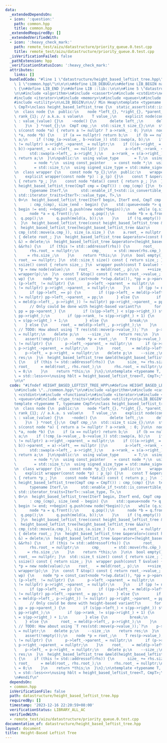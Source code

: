 ```yaml
---
data:
  _extendedDependsOn:
  - icon: ':question:'
    path: common.hpp
    title: common.hpp
  _extendedRequiredBy: []
  _extendedVerifiedWith:
  - icon: ':heavy_check_mark:'
    path: remote_test/aizu/datastructure/priority_queue.0.test.cpp
    title: remote_test/aizu/datastructure/priority_queue.0.test.cpp
  _isVerificationFailed: false
  _pathExtension: hpp
  _verificationStatusIcon: ':heavy_check_mark:'
  attributes:
    links: []
  bundledCode: "#line 1 \"datastructure/height_based_leftist_tree.hpp\"\n\n\n\n#line\
    \ 1 \"common.hpp\"\n\n\n\n#define LIB_DEBUG\n\n#define LIB_BEGIN namespace lib\
    \ {\n#define LIB_END }\n#define LIB ::lib::\n\n\n#line 5 \"datastructure/height_based_leftist_tree.hpp\"\
    \n\n#include <algorithm>\n#include <cassert>\n#include <cstdint>\n#include <functional>\n\
    #include <iterator>\n#include <memory>\n#include <queue>\n#include <type_traits>\n\
    #include <utility>\n\nLIB_BEGIN\n\n// Min Heap\ntemplate <typename T, typename\
    \ CmpT>\nclass height_based_leftist_tree {\n  static_assert(std::is_copy_constructible_v<T>);\n\
    \n  class node {\n  public:\n    node *left_{}, *right_{}, *parent_{};\n    int\
    \ rank_{1}; // a.k.a. s value\n    T value_;\n    explicit node(const T &value)\
    \ : value_(value) {}\n    ~node() {\n      delete left_;\n      delete right_;\n\
    \    }\n  } *root_{};\n  CmpT cmp_;\n  std::size_t size_{};\n\n  static std::size_t\
    \ s(const node *a) { return a != nullptr ? a->rank_ : 0; }\n\n  node *meld(node\
    \ *a, node *b) {\n    if (a == nullptr) return b;\n    if (b == nullptr) return\
    \ a;\n    if (!cmp_(a->value_, b->value_)) std::swap(a, b);\n    if (a->right_\
    \ != nullptr) a->right_->parent_ = nullptr;\n    if (((a->right_ = meld(a->right_,\
    \ b))->parent_ = a)->left_ == nullptr ||\n        a->left_->rank_ < a->right_->rank_)\n\
    \      std::swap(a->left_, a->right_);\n    a->rank_ = s(a->right_) + 1;\n   \
    \ return a;\n  }\n\npublic:\n  using value_type       = T;\n  using pointer  \
    \        = node *;\n  using const_pointer    = const node *;\n  using size_type\
    \        = std::size_t;\n  using signed_size_type = std::make_signed_t<std::size_t>;\n\
    \n  class wrapper {\n    const node *p_{};\n\n  public:\n    wrapper() = default;\n\
    \    explicit wrapper(const node *p) : p_(p) {}\n    const T &operator*() const\
    \ { return *p_; }\n    const node *data() const { return p_; }\n  };\n\n  explicit\
    \ height_based_leftist_tree(CmpT cmp = CmpT()) : cmp_(cmp) {}\n  template <\n\
    \      typename IterT,\n      std::enable_if_t<std::is_convertible_v<typename\
    \ std::iterator_traits<IterT>::value_type, T>,\n                       int> =\
    \ 0>\n  height_based_leftist_tree(IterT begin, IterT end, CmpT cmp = CmpT())\n\
    \      : cmp_(cmp), size_(end - begin) {\n    std::queue<node *> q;\n    for (;\
    \ begin != end; ++begin) q.push(new node(*begin));\n    while (q.size() > 1) {\n\
    \      node *a = q.front();\n      q.pop();\n      node *b = q.front();\n    \
    \  q.pop();\n      q.push(meld(a, b));\n    }\n    if (!q.empty()) root_ = q.front();\n\
    \  }\n  height_based_leftist_tree(const height_based_leftist_tree &) = delete;\n\
    \  height_based_leftist_tree(height_based_leftist_tree &&a)\n      : root_(a.root_),\
    \ cmp_(std::move(a.cmp_)), size_(a.size_) {\n    a.root_ = nullptr;\n  }\n  ~height_based_leftist_tree()\
    \ { delete root_; }\n  height_based_leftist_tree &operator=(const height_based_leftist_tree\
    \ &) = delete;\n  height_based_leftist_tree &operator=(height_based_leftist_tree\
    \ &&rhs) {\n    if (this != std::addressof(rhs)) {\n      root_     = rhs.root_;\n\
    \      rhs.root_ = nullptr;\n      cmp_      = std::move(rhs.cmp_);\n      size_\
    \     = rhs.size_;\n    }\n    return *this;\n  }\n\n  bool empty() const { return\
    \ root_ == nullptr; }\n  std::size_t size() const { return size_; }\n  std::make_signed_t<std::size_t>\
    \ ssize() const { return size_; }\n  wrapper push(const T &value) {\n    node\
    \ *p = new node(value);\n    root_   = meld(root_, p);\n    ++size_;\n    return\
    \ wrapper(p);\n  }\n  const T &top() const { return root_->value_; }\n  T pop(wrapper\
    \ wp) {\n    node *p = const_cast<node *>(wp.data()), *pp = p->parent_;\n    if\
    \ (p->left_ != nullptr) {\n      p->left_->parent_ = nullptr;\n      if (p->right_\
    \ != nullptr) p->right_->parent_ = nullptr;\n    }\n    if (pp != nullptr) {\n\
    \      if (pp->left_ == p) {\n        if ((pp->left_ = meld(p->left_, p->right_))\
    \ != nullptr) pp->left_->parent_ = pp;\n      } else {\n        if ((pp->right_\
    \ = meld(p->left_, p->right_)) != nullptr) pp->right_->parent_ = pp;\n      }\n\
    \      // Only could be done with height-based variant?\n      for (; pp != nullptr;\
    \ pp = pp->parent_) {\n        if (s(pp->left_) < s(pp->right_)) std::swap(pp->left_,\
    \ pp->right_);\n        if (pp->rank_ != s(pp->right_) + 1) {\n          pp->rank_\
    \ = s(pp->right_) + 1;\n        } else {\n          break;\n        }\n      }\n\
    \    } else {\n      root_ = meld(p->left_, p->right_);\n    }\n    T res(p->value_);\
    \ // TODO: How about using `T res(std::move(p->value_));`?\n    p->left_ = p->right_\
    \ = nullptr;\n    delete p;\n    --size_;\n    return res;\n  }\n  T pop() {\n\
    \    assert(!empty());\n    node *p = root_;\n    T res(p->value_);\n    if (p->left_\
    \ != nullptr) {\n      p->left_->parent_ = nullptr;\n      if (p->right_ != nullptr)\
    \ p->right_->parent_ = nullptr;\n    }\n    root_    = meld(p->left_, p->right_);\n\
    \    p->left_ = p->right_ = nullptr;\n    delete p;\n    --size_;\n    return\
    \ res;\n  }\n  height_based_leftist_tree &meld(height_based_leftist_tree &rhs)\
    \ {\n    if (this != std::addressof(rhs)) {\n      size_ += rhs.size_;\n     \
    \ root_     = meld(root_, rhs.root_);\n      rhs.root_ = nullptr;\n      rhs.size_\
    \ = 0;\n    }\n    return *this;\n  }\n};\n\ntemplate <typename T, typename CmpT\
    \ = std::less<>>\nusing hblt = height_based_leftist_tree<T, CmpT>;\n\nLIB_END\n\
    \n\n"
  code: "#ifndef HEIGHT_BASED_LEFTIST_TREE_HPP\n#define HEIGHT_BASED_LEFTIST_TREE_HPP\n\
    \n#include \"../common.hpp\"\n\n#include <algorithm>\n#include <cassert>\n#include\
    \ <cstdint>\n#include <functional>\n#include <iterator>\n#include <memory>\n#include\
    \ <queue>\n#include <type_traits>\n#include <utility>\n\nLIB_BEGIN\n\n// Min Heap\n\
    template <typename T, typename CmpT>\nclass height_based_leftist_tree {\n  static_assert(std::is_copy_constructible_v<T>);\n\
    \n  class node {\n  public:\n    node *left_{}, *right_{}, *parent_{};\n    int\
    \ rank_{1}; // a.k.a. s value\n    T value_;\n    explicit node(const T &value)\
    \ : value_(value) {}\n    ~node() {\n      delete left_;\n      delete right_;\n\
    \    }\n  } *root_{};\n  CmpT cmp_;\n  std::size_t size_{};\n\n  static std::size_t\
    \ s(const node *a) { return a != nullptr ? a->rank_ : 0; }\n\n  node *meld(node\
    \ *a, node *b) {\n    if (a == nullptr) return b;\n    if (b == nullptr) return\
    \ a;\n    if (!cmp_(a->value_, b->value_)) std::swap(a, b);\n    if (a->right_\
    \ != nullptr) a->right_->parent_ = nullptr;\n    if (((a->right_ = meld(a->right_,\
    \ b))->parent_ = a)->left_ == nullptr ||\n        a->left_->rank_ < a->right_->rank_)\n\
    \      std::swap(a->left_, a->right_);\n    a->rank_ = s(a->right_) + 1;\n   \
    \ return a;\n  }\n\npublic:\n  using value_type       = T;\n  using pointer  \
    \        = node *;\n  using const_pointer    = const node *;\n  using size_type\
    \        = std::size_t;\n  using signed_size_type = std::make_signed_t<std::size_t>;\n\
    \n  class wrapper {\n    const node *p_{};\n\n  public:\n    wrapper() = default;\n\
    \    explicit wrapper(const node *p) : p_(p) {}\n    const T &operator*() const\
    \ { return *p_; }\n    const node *data() const { return p_; }\n  };\n\n  explicit\
    \ height_based_leftist_tree(CmpT cmp = CmpT()) : cmp_(cmp) {}\n  template <\n\
    \      typename IterT,\n      std::enable_if_t<std::is_convertible_v<typename\
    \ std::iterator_traits<IterT>::value_type, T>,\n                       int> =\
    \ 0>\n  height_based_leftist_tree(IterT begin, IterT end, CmpT cmp = CmpT())\n\
    \      : cmp_(cmp), size_(end - begin) {\n    std::queue<node *> q;\n    for (;\
    \ begin != end; ++begin) q.push(new node(*begin));\n    while (q.size() > 1) {\n\
    \      node *a = q.front();\n      q.pop();\n      node *b = q.front();\n    \
    \  q.pop();\n      q.push(meld(a, b));\n    }\n    if (!q.empty()) root_ = q.front();\n\
    \  }\n  height_based_leftist_tree(const height_based_leftist_tree &) = delete;\n\
    \  height_based_leftist_tree(height_based_leftist_tree &&a)\n      : root_(a.root_),\
    \ cmp_(std::move(a.cmp_)), size_(a.size_) {\n    a.root_ = nullptr;\n  }\n  ~height_based_leftist_tree()\
    \ { delete root_; }\n  height_based_leftist_tree &operator=(const height_based_leftist_tree\
    \ &) = delete;\n  height_based_leftist_tree &operator=(height_based_leftist_tree\
    \ &&rhs) {\n    if (this != std::addressof(rhs)) {\n      root_     = rhs.root_;\n\
    \      rhs.root_ = nullptr;\n      cmp_      = std::move(rhs.cmp_);\n      size_\
    \     = rhs.size_;\n    }\n    return *this;\n  }\n\n  bool empty() const { return\
    \ root_ == nullptr; }\n  std::size_t size() const { return size_; }\n  std::make_signed_t<std::size_t>\
    \ ssize() const { return size_; }\n  wrapper push(const T &value) {\n    node\
    \ *p = new node(value);\n    root_   = meld(root_, p);\n    ++size_;\n    return\
    \ wrapper(p);\n  }\n  const T &top() const { return root_->value_; }\n  T pop(wrapper\
    \ wp) {\n    node *p = const_cast<node *>(wp.data()), *pp = p->parent_;\n    if\
    \ (p->left_ != nullptr) {\n      p->left_->parent_ = nullptr;\n      if (p->right_\
    \ != nullptr) p->right_->parent_ = nullptr;\n    }\n    if (pp != nullptr) {\n\
    \      if (pp->left_ == p) {\n        if ((pp->left_ = meld(p->left_, p->right_))\
    \ != nullptr) pp->left_->parent_ = pp;\n      } else {\n        if ((pp->right_\
    \ = meld(p->left_, p->right_)) != nullptr) pp->right_->parent_ = pp;\n      }\n\
    \      // Only could be done with height-based variant?\n      for (; pp != nullptr;\
    \ pp = pp->parent_) {\n        if (s(pp->left_) < s(pp->right_)) std::swap(pp->left_,\
    \ pp->right_);\n        if (pp->rank_ != s(pp->right_) + 1) {\n          pp->rank_\
    \ = s(pp->right_) + 1;\n        } else {\n          break;\n        }\n      }\n\
    \    } else {\n      root_ = meld(p->left_, p->right_);\n    }\n    T res(p->value_);\
    \ // TODO: How about using `T res(std::move(p->value_));`?\n    p->left_ = p->right_\
    \ = nullptr;\n    delete p;\n    --size_;\n    return res;\n  }\n  T pop() {\n\
    \    assert(!empty());\n    node *p = root_;\n    T res(p->value_);\n    if (p->left_\
    \ != nullptr) {\n      p->left_->parent_ = nullptr;\n      if (p->right_ != nullptr)\
    \ p->right_->parent_ = nullptr;\n    }\n    root_    = meld(p->left_, p->right_);\n\
    \    p->left_ = p->right_ = nullptr;\n    delete p;\n    --size_;\n    return\
    \ res;\n  }\n  height_based_leftist_tree &meld(height_based_leftist_tree &rhs)\
    \ {\n    if (this != std::addressof(rhs)) {\n      size_ += rhs.size_;\n     \
    \ root_     = meld(root_, rhs.root_);\n      rhs.root_ = nullptr;\n      rhs.size_\
    \ = 0;\n    }\n    return *this;\n  }\n};\n\ntemplate <typename T, typename CmpT\
    \ = std::less<>>\nusing hblt = height_based_leftist_tree<T, CmpT>;\n\nLIB_END\n\
    \n#endif\n"
  dependsOn:
  - common.hpp
  isVerificationFile: false
  path: datastructure/height_based_leftist_tree.hpp
  requiredBy: []
  timestamp: '2023-12-16 22:20:59+08:00'
  verificationStatus: LIBRARY_ALL_AC
  verifiedWith:
  - remote_test/aizu/datastructure/priority_queue.0.test.cpp
documentation_of: datastructure/height_based_leftist_tree.hpp
layout: document
title: Height-Based Leftist Tree
---
```

